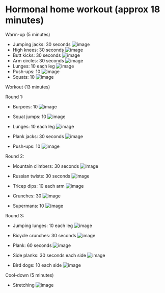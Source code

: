 # Hormonal home workout (approx 18 minutes)

Warm-up (5 minutes)
* Jumping jacks: 30 seconds ![image](https://github.com/davigotxi/workout-exercise/assets/6781646/6c4f8766-fe38-4127-985b-9e8b7d32d72a)
* High knees: 30 seconds ![image](https://github.com/davigotxi/workout-exercise/assets/6781646/3b30719b-23e2-4157-82dd-4ca8506fe3b3)
* Butt kicks: 30 seconds ![image](https://github.com/davigotxi/workout-exercise/assets/6781646/41cbe2a8-3a21-4b70-84a9-7f38c38bd22a)
* Arm circles: 30 seconds ![image](https://github.com/davigotxi/workout-exercise/assets/6781646/0382e4b8-be7d-41df-8b85-809b291ce1e0)
* Lunges: 10 each leg ![image](https://github.com/davigotxi/workout-exercise/assets/6781646/6f8f88d0-4066-4727-a21f-cdc97616a773)
* Push-ups: 10 ![image](https://github.com/davigotxi/workout-exercise/assets/6781646/39703a23-a0ab-4bf3-974f-e2f79fb20aac)
* Squats: 10 ![image](https://github.com/davigotxi/workout-exercise/assets/6781646/e4c96e3d-de10-408e-a607-c81f2a9026a1)

Workout (13 minutes)

Round 1:
* Burpees: 10 ![image](https://github.com/davigotxi/workout-exercise/assets/6781646/cb1c3439-8d3d-45a7-b63a-04297e1f8347)
* Squat jumps: 10
![image](https://github.com/davigotxi/workout-exercise/assets/6781646/ef78eb64-c544-4a80-bf58-8b5776e98873)

* Lunges: 10 each leg
![image](https://github.com/davigotxi/workout-exercise/assets/6781646/6f8f88d0-4066-4727-a21f-cdc97616a773)

* Plank jacks: 30 seconds
![image](https://github.com/davigotxi/workout-exercise/assets/6781646/c1ce5b19-d3b7-4484-b7ba-93edb5b73fa3)

* Push-ups: 10
![image](https://github.com/davigotxi/workout-exercise/assets/6781646/39703a23-a0ab-4bf3-974f-e2f79fb20aac)

Round 2:
* Mountain climbers: 30 seconds
![image](https://github.com/davigotxi/workout-exercise/assets/6781646/5c11b00a-d486-46cc-a254-6256207930e4)

* Russian twists: 30 seconds
![image](https://github.com/davigotxi/workout-exercise/assets/6781646/3c49e925-d3fe-45f6-94cd-6004fa2f1d02)

* Tricep dips: 10 each arm
![image](https://github.com/davigotxi/workout-exercise/assets/6781646/db3b3a30-a364-4f3e-ab5d-d022f7263fb7)

* Crunches: 30
![image](https://github.com/davigotxi/workout-exercise/assets/6781646/bdd98b81-e363-4527-932d-110b69fad67b)

* Supermans: 10
![image](https://github.com/davigotxi/workout-exercise/assets/6781646/ed18abd2-486f-4e9e-9e5f-5f67c9af513b)

Round 3:
* Jumping lunges: 10 each leg
![image](https://github.com/davigotxi/workout-exercise/assets/6781646/c336592d-4221-4f4d-817e-48bbb68e9b81)

* Bicycle crunches: 30 seconds
![image](https://github.com/davigotxi/workout-exercise/assets/6781646/16bfc3a6-5551-4d71-909a-c577e31badcc)

* Plank: 60 seconds
![image](https://github.com/davigotxi/workout-exercise/assets/6781646/dd978813-cec8-42ba-94d5-49c8041c5c37)


* Side planks: 30 seconds each side ![image](https://github.com/davigotxi/workout-exercise/assets/6781646/67dc473b-e6d1-4582-ab06-39a047b35292)

* Bird dogs: 10 each side ![image](https://github.com/davigotxi/workout-exercise/assets/6781646/aa1b93a2-fdfe-49ad-9d17-e65e040fea9a)

Cool-down (5 minutes)
* Stretching ![image](https://github.com/davigotxi/workout-exercise/assets/6781646/1afd86d4-39fc-4b18-ab36-827d42ef0b35)

